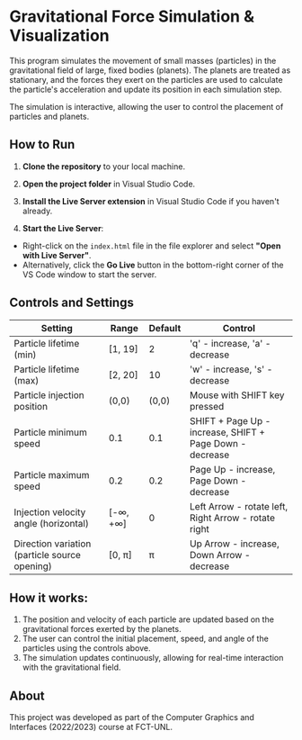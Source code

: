 # Gravitational Force Simulation & Visualization


This program simulates the movement of small masses (particles) in the gravitational field of large, fixed bodies (planets). The planets are treated as stationary, and the forces they exert on the particles are used to calculate the particle's acceleration and update its position in each simulation step.

The simulation is interactive, allowing the user to control the placement of particles and planets.

## How to Run
1. **Clone the repository** to your local machine.
   
2. **Open the project folder** in Visual Studio Code.

3. **Install the Live Server extension** in Visual Studio Code if you haven't already.

4. **Start the Live Server**:
- Right-click on the `index.html` file in the file explorer and select **"Open with Live Server"**.
- Alternatively, click the **Go Live** button in the bottom-right corner of the VS Code window to start the server.


## Controls and Settings

| **Setting** | **Range** | **Default** | **Control** |
| --- | --- | --- | --- |
| Particle lifetime (min) | [1, 19] | 2 | 'q' - increase, 'a' - decrease |
| Particle lifetime (max) | [2, 20] | 10 | 'w' - increase, 's' - decrease |
| Particle injection position | (0,0) | (0,0) | Mouse with SHIFT key pressed |
| Particle minimum speed | 0.1 | 0.1 | SHIFT + Page Up - increase, SHIFT + Page Down - decrease |
| Particle maximum speed | 0.2 | 0.2 | Page Up - increase, Page Down - decrease |
| Injection velocity angle (horizontal) | [-∞, +∞] | 0 | Left Arrow - rotate left, Right Arrow - rotate right |
| Direction variation (particle source opening) | [0, π] | π | Up Arrow - increase, Down Arrow - decrease |

## How it works:
1. The position and velocity of each particle are updated based on the gravitational forces exerted by the planets.
2. The user can control the initial placement, speed, and angle of the particles using the controls above.
3. The simulation updates continuously, allowing for real-time interaction with the gravitational field.


## About
This project was developed as part of the Computer Graphics and Interfaces (2022/2023) course at FCT-UNL.
